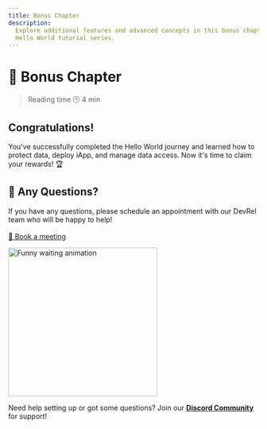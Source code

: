 ```yaml
---
title: Bonus Chapter
description:
  Explore additional features and advanced concepts in this bonus chapter of the
  Hello World tutorial series.
---
```


# 🎉 Bonus Chapter

> Reading time 🕒 4 min

<Banner>
  
## Congratulations!

You've successfully completed the Hello World journey and learned how to protect
data, deploy iApp, and manage data access. Now it's time to claim your rewards!
🏆

</Banner>

## 🏁 Any Questions?

<div class="flex flex-col md:flex-row items-center gap-8">
  <p class="flex-1">
    If you have any questions, please schedule an appointment with our DevRel team who will be happy to help!
    <br>
    <br>
    <a href="https://calendly.com/martin-leclercq-iexec/30min" target="_blank">📅 Book a meeting</a>
  </p>
  <div class="flex-1 flex justify-center">
    <img src="https://media0.giphy.com/media/v1.Y2lkPTc5MGI3NjExenE3ZW42enUydnl5b2F3ZDcyNHZkdXF6bzFydjl6bmc4MzYydHRweSZlcD12MV9pbnRlcm5hbF9naWZfYnlfaWQmY3Q9Zw/g9582DNuQppxC/giphy.gif" alt="Funny waiting animation" width="300" height="300" />
  </div>
</div>

<Container variant="success">

Need help setting up or got some questions? Join our
**<a target="_blank" href="https://discord.gg/6yrgRH6ATD">Discord
Community</a>** for support!

</Container>

<template v-if="selectedChain !== 42161">

## 🎁 Claim your Voucher

<div class="mb-6">
  <h3 class="text-xl font-semibold mb-2">What is a Voucher?</h3>
  <p>A Voucher is your all-in-one solution for iExec development to use iExec's technology, access to premium support, technical guidance and mentorship to help you build and monetize your projects. 🚀</p>
  <p>Claim your <strong>$20 voucher</strong> to kickstart your development journey. Want to learn more about [Voucher](https://www.iex.ec/voucher) ? 🎁</p>
</div>

<div class="mb-6">
  <p>Here's your unique coupon code based on your wallet address. You'll need to provide this code when claiming your voucher on Discord:</p>
  <ClientOnly>
    <CouponCode />
  </ClientOnly>
</div>

<Button as="a" href="https://www.iex.ec/voucher" target="_blank" data-track="claimVoucher">
  Claim your $20 voucher
</Button>

<br/>
<br/>

<Container variant="success">

Thank you for being part of the iExec journey! We can't wait to see what you'll
build next! 🚀

</Container>

</template>

<script setup>
import CouponCode from '@/modules/helloWorld/CouponCode.vue';
import Button from '@/components/ui/Button.vue';
import useUserStore from '@/stores/useUser.store';
import Banner from '../../components/Banner.vue'
import Container from '../../components/Container.vue'
import { computed } from 'vue';

const userStore = useUserStore();
const selectedChain = computed(() => userStore.getCurrentChainId());
</script>

